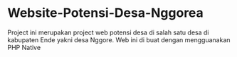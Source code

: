 # Website-Potensi-Desa-Nggorea
Project ini merupakan project web potensi desa di salah satu desa di kabupaten Ende yakni desa Nggore. Web ini di buat dengan mengguanakan PHP Native
